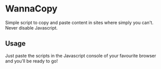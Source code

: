 # WannaCopy

Simple script to copy and paste content in sites where simply you can't. Never disable Javascript.

## Usage

Just paste the scripts in the Javascript console of your favourite browser and you'll be ready to go!
